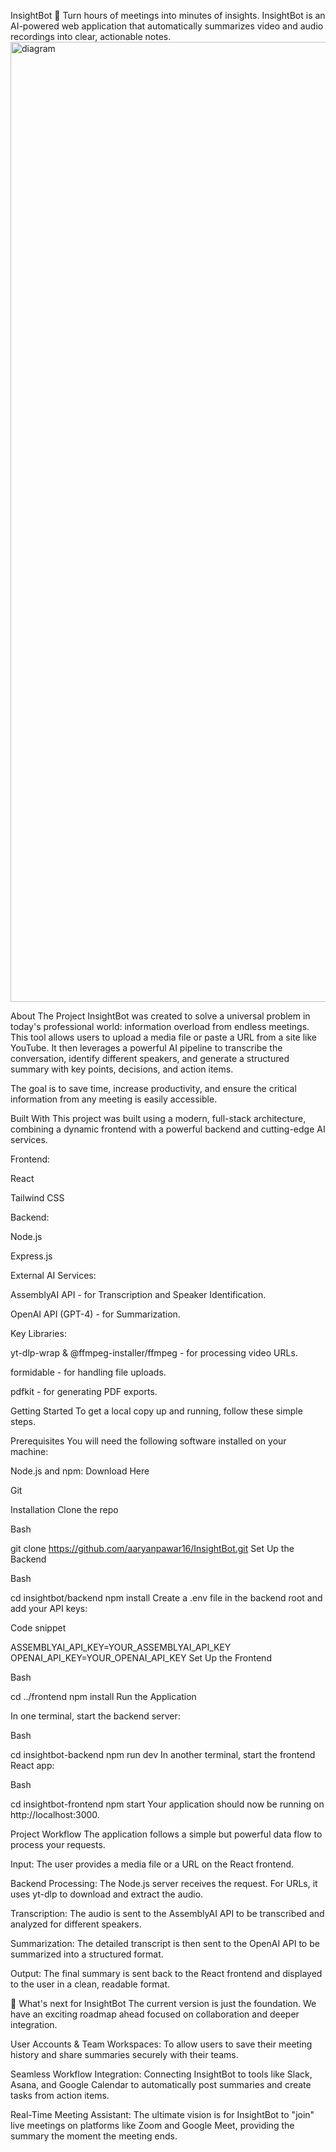 InsightBot 🤖
Turn hours of meetings into minutes of insights. InsightBot is an AI-powered web application that automatically summarizes video and audio recordings into clear, actionable notes.
<img width="2816" height="1536" alt="diagram" src="https://github.com/user-attachments/assets/759a9519-8f78-46fd-abe3-2596246f413b" />

About The Project
InsightBot was created to solve a universal problem in today's professional world: information overload from endless meetings. This tool allows users to upload a media file or paste a URL from a site like YouTube. It then leverages a powerful AI pipeline to transcribe the conversation, identify different speakers, and generate a structured summary with key points, decisions, and action items.

The goal is to save time, increase productivity, and ensure the critical information from any meeting is easily accessible.

Built With
This project was built using a modern, full-stack architecture, combining a dynamic frontend with a powerful backend and cutting-edge AI services.

Frontend:

React

Tailwind CSS

Backend:

Node.js

Express.js

External AI Services:

AssemblyAI API - for Transcription and Speaker Identification.

OpenAI API (GPT-4) - for Summarization.

Key Libraries:

yt-dlp-wrap & @ffmpeg-installer/ffmpeg - for processing video URLs.

formidable - for handling file uploads.

pdfkit - for generating PDF exports.

Getting Started
To get a local copy up and running, follow these simple steps.

Prerequisites
You will need the following software installed on your machine:

Node.js and npm: Download Here

Git

Installation
Clone the repo

Bash

git clone https://github.com/aaryanpawar16/InsightBot.git
Set Up the Backend

Bash

cd insightbot/backend
npm install
Create a .env file in the backend root and add your API keys:

Code snippet

ASSEMBLYAI_API_KEY=YOUR_ASSEMBLYAI_API_KEY
OPENAI_API_KEY=YOUR_OPENAI_API_KEY
Set Up the Frontend

Bash

cd ../frontend
npm install
Run the Application

In one terminal, start the backend server:

Bash

cd insightbot-backend
npm run dev
In another terminal, start the frontend React app:

Bash

cd insightbot-frontend
npm start
Your application should now be running on http://localhost:3000.

Project Workflow
The application follows a simple but powerful data flow to process your requests.

Input: The user provides a media file or a URL on the React frontend.

Backend Processing: The Node.js server receives the request. For URLs, it uses yt-dlp to download and extract the audio.

Transcription: The audio is sent to the AssemblyAI API to be transcribed and analyzed for different speakers.

Summarization: The detailed transcript is then sent to the OpenAI API to be summarized into a structured format.

Output: The final summary is sent back to the React frontend and displayed to the user in a clean, readable format.

🔮 What's next for InsightBot
The current version is just the foundation. We have an exciting roadmap ahead focused on collaboration and deeper integration.

User Accounts & Team Workspaces: To allow users to save their meeting history and share summaries securely with their teams.

Seamless Workflow Integration: Connecting InsightBot to tools like Slack, Asana, and Google Calendar to automatically post summaries and create tasks from action items.

Real-Time Meeting Assistant: The ultimate vision is for InsightBot to "join" live meetings on platforms like Zoom and Google Meet, providing the summary the moment the meeting ends.


